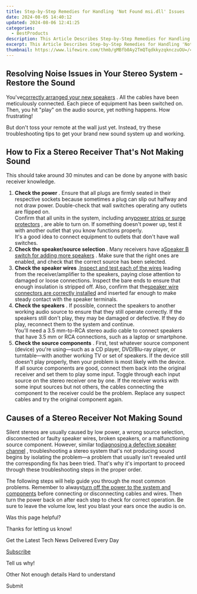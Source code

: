 ```yaml
---
title: Step-by-Step Remedies for Handling 'Not Found msi.dll' Issues
date: 2024-08-05 14:40:12
updated: 2024-08-06 12:41:25
categories:
  - BestProducts
description: This Article Describes Step-by-Step Remedies for Handling 'Not Found msi.dll' Issues
excerpt: This Article Describes Step-by-Step Remedies for Handling 'Not Found msi.dll' Issues
thumbnail: https://www.lifewire.com/thmb/gMBfb0Ay2TmQTqdkkyzqknczuOU=/400x300/filters:no_upscale():max_bytes(150000):strip_icc():format(webp)/msi-dll-error-message-17e3317a798d4281ae14aedc761610c3.png
---
```


## Resolving Noise Issues in Your Stereo System - Restore the Sound
 You've[correctly arranged your new speakers](https://www.lifewire.com/placing-speakers-correctly-3134857) . All the cables have been meticulously connected. Each piece of equipment has been switched on. Then, you hit "play" on the audio source, yet nothing happens. How frustrating!

 But don't toss your remote at the wall just yet. Instead, try these troubleshooting tips to get your brand new sound system up and working.

## How to Fix a Stereo Receiver That's Not Making Sound

 This should take around 30 minutes and can be done by anyone with basic receiver knowledge.

1. **Check the power** . Ensure that all plugs are firmly seated in their respective sockets because sometimes a plug can slip out halfway and not draw power. Double-check that wall switches operating any outlets are flipped on.  
 Confirm that all units in the system, including any[power strips or surge protectors](https://www.lifewire.com/surge-protectors-4145796) , are able to turn on. If something doesn't power up, test it with another outlet that you know functions properly.  
 It's a good idea to connect equipment to outlets that don't have wall switches.
2. **Check the speaker/source selection** . Many receivers have a[Speaker B switch for adding more speakers](https://www.lifewire.com/benefits-of-adding-speakers-using-b-switch-3134657) . Make sure that the right ones are enabled, and check that the correct source has been selected.
3. **Check the speaker wires** .[Inspect and test each of the wires](https://www.lifewire.com/quickly-test-speaker-connections-3135135) leading from the receiver/amplifier to the speakers, paying close attention to damaged or loose connections. Inspect the bare ends to ensure that enough insulation is stripped off. Also, confirm that the[speaker wire connectors are correctly installed](https://www.lifewire.com/choose-different-speakerwire-connectors-4135435) and inserted far enough to make steady contact with the speaker terminals.
4. **Check the speakers** . If possible, connect the speakers to another working audio source to ensure that they still operate correctly. If the speakers still don't play, they may be damaged or defective. If they do play, reconnect them to the system and continue.  
 You'll need a 3.5 mm-to-RCA stereo audio cable to connect speakers that have 3.5 mm or RCA connections, such as a laptop or smartphone.
5. **Check the source components** . First, test whatever source component (device) you're using—such as a CD player, DVD/Blu-ray player, or turntable—with another working TV or set of speakers. If the device still doesn't play properly, then your problem is most likely with the device.  
 If all source components are good, connect them back into the original receiver and set them to play some input. Toggle through each input source on the stereo receiver one by one. If the receiver works with some input sources but not others, the cables connecting the component to the receiver could be the problem. Replace any suspect cables and try the original component again.

## Causes of a Stereo Receiver Not Making Sound

 Silent stereos are usually caused by low power, a wrong source selection, disconnected or faulty speaker wires, broken speakers, or a malfunctioning source component. However, similar to[diagnosing a defective speaker channel](https://www.lifewire.com/troubleshoot-speaker-channel-3135138) , troubleshooting a stereo system that's not producing sound begins by isolating the problem—a problem that usually isn't revealed until the corresponding fix has been tried. That's why it's important to proceed through these troubleshooting steps in the proper order.

 The following steps will help guide you through the most common problems. Remember to always[turn off the power to the system and components](https://www.lifewire.com/reboot-your-stereo-3135144) before connecting or disconnecting cables and wires. Then turn the power back on after each step to check for correct operation. Be sure to leave the volume low, lest you blast your ears once the audio is on.

Was this page helpful?

Thanks for letting us know!

 Get the Latest Tech News Delivered Every Day

[Subscribe](https://www.lifewire.com/#)

Tell us why!

 Other  Not enough details  Hard to understand

 Submit

<ins class="adsbygoogle"
     style="display:block"
     data-ad-format="autorelaxed"
     data-ad-client="ca-pub-7571918770474297"
     data-ad-slot="1223367746"></ins>



<ins class="adsbygoogle"
     style="display:block"
     data-ad-client="ca-pub-7571918770474297"
     data-ad-slot="8358498916"
     data-ad-format="auto"
     data-full-width-responsive="true"></ins>
